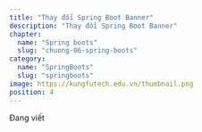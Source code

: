 ```yaml
---
title: "Thay đổi Spring Boot Banner"
description: "Thay đổi Spring Boot Banner"
chapter:
  name: "Spring boots"
  slug: "chuong-06-spring-boots"
category:
  name: "SpringBoots"
  slug: "springboots"
image: https://kungfutech.edu.vn/thumbnail.png
position: 4
---
```


Đang viết
